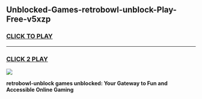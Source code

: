 
## Unblocked-Games-retrobowl-unblock-Play-Free-v5xzp
<h3>
<a href="https://premium76.site?title=retrobowl-unblock&ref=23A">CLICK TO PLAY</a></h3>
<hr>

<h3>
<a href="https://premium76.site?title=retrobowl-unblock&ref=23A">CLICK 2 PLAY</a>
  
</h3>

<a href="https://premium76.site?title=retrobowl-unblock&ref=23A"><img src="https://clearcache.store/games.png"></a>


**retrobowl-unblock games unblocked: Your Gateway to Fun and Accessible Online Gaming**

